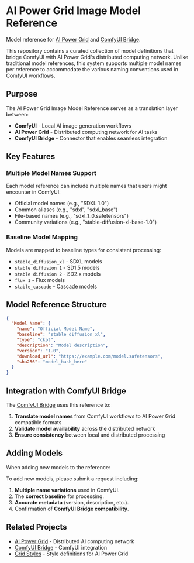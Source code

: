# AI Power Grid Image Model Reference

Model reference for [AI Power Grid](https://github.com/AIPowerGrid) and [ComfyUI Bridge](https://github.com/AIPowerGrid/comfy-bridge).

This repository contains a curated collection of model definitions that bridge ComfyUI with AI Power Grid's distributed computing network. Unlike traditional model references, this system supports multiple model names per reference to accommodate the various naming conventions used in ComfyUI workflows.

## Purpose

The AI Power Grid Image Model Reference serves as a translation layer between:
- **ComfyUI** - Local AI image generation workflows
- **AI Power Grid** - Distributed computing network for AI tasks
- **ComfyUI Bridge** - Connector that enables seamless integration

## Key Features

### Multiple Model Names Support
Each model reference can include multiple names that users might encounter in ComfyUI:
- Official model names (e.g., "SDXL 1.0")
- Common aliases (e.g., "sdxl", "sdxl_base")
- File-based names (e.g., "sdxl_1_0.safetensors")
- Community variations (e.g., "stable-diffusion-xl-base-1.0")

### Baseline Model Mapping
Models are mapped to baseline types for consistent processing:
- `stable_diffusion_xl` - SDXL models
- `stable diffusion 1` - SD1.5 models  
- `stable diffusion 2` - SD2.x models
- `flux_1` - Flux models
- `stable_cascade` - Cascade models

## Model Reference Structure

```json
{
  "Model Name": {
    "name": "Official Model Name",
    "baseline": "stable_diffusion_xl",
    "type": "ckpt",
    "description": "Model description",
    "version": "1.0",
    "download_url": "https://example.com/model.safetensors",
    "sha256": "model_hash_here"
  }
}
```

## Integration with ComfyUI Bridge

The [ComfyUI Bridge](https://github.com/AIPowerGrid/comfy-bridge) uses this reference to:
1. **Translate model names** from ComfyUI workflows to AI Power Grid compatible formats
2. **Validate model availability** across the distributed network
3. **Ensure consistency** between local and distributed processing

## Adding Models

When adding new models to the reference:

To add new models, please submit a request including:
1.  **Multiple name variations** used in ComfyUI.
2.  The **correct baseline** for processing.
3.  **Accurate metadata** (version, description, etc.).
4.  Confirmation of **ComfyUI Bridge compatibility**.


## Related Projects

- [AI Power Grid](https://github.com/AIPowerGrid) - Distributed AI computing network
- [ComfyUI Bridge](https://github.com/AIPowerGrid/comfy-bridge) - ComfyUI integration
- [Grid Styles](https://github.com/AIPowerGrid/grid-styles) - Style definitions for AI Power Grid
